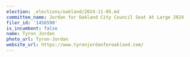 ```yaml
---
election: _elections/oakland/2024-11-05.md
committee_name: Jordan for Oakland City Council Seat At Large 2024
filer_id: '1456590'
is_incumbent: false
name: Tyron Jordan
photo_url: Tyron-Jordan
website_url: https://www.tyronjordanforoakland.com/
---
```

